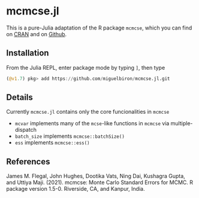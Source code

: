 # mcmcse.jl

This is a pure-Julia adaptation of the R package `mcmcse`, which you can find on [CRAN](https://cran.r-project.org/package=mcmcse) and on [Github](https://github.com/dvats/mcmcse).

## Installation

From the Julia REPL, enter package mode by typing `]`, then type
```julia
(@v1.7) pkg> add https://github.com/miguelbiron/mcmcse.jl.git
``` 

## Details

Currently `mcmcse.jl` contains only the core funcionalities in `mcmcse`

- `mcvar` implements many of the `mcse`-like functions in `mcmcse` via multiple-dispatch 
- `batch_size` implements `mcmcse::batchSize()`
- `ess` implements `mcmcse::ess()`


## References

James M. Flegal, John Hughes, Dootika Vats, Ning Dai, Kushagra Gupta, and Uttiya Maji. (2021). mcmcse: Monte Carlo Standard Errors for MCMC. R package version 1.5-0. Riverside, CA, and Kanpur, India.


